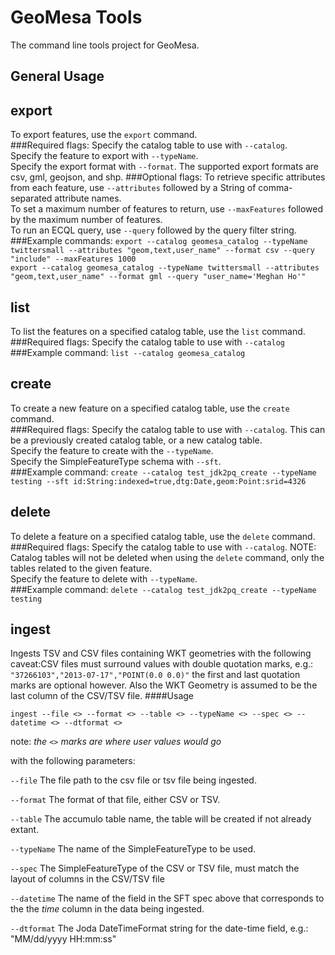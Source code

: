 # GeoMesa Tools

The command line tools project for GeoMesa.

## General Usage

## export
To export features, use the ```export``` command.  
###Required flags:
Specify the catalog table to use with ```--catalog```.  
Specify the feature to export with ```--typeName```.  
Specify the export format with ```--format```. The supported export formats are csv, gml, geojson, and shp.
###Optional flags:
To retrieve specific attributes from each feature, use ```--attributes``` followed by a String of comma-separated attribute names.  
To set a maximum number of features to return, use ```--maxFeatures``` followed by the maximum number of features.  
To run an ECQL query, use ```--query``` followed by the query filter string.  
###Example commands:
```export --catalog geomesa_catalog --typeName twittersmall --attributes "geom,text,user_name" --format csv --query "include" --maxFeatures 1000```  
```export --catalog geomesa_catalog --typeName twittersmall --attributes "geom,text,user_name" --format gml --query "user_name='Meghan Ho'"```
        
## list
To list the features on a specified catalog table, use the ```list``` command.  
###Required flags: 
Specify the catalog table to use with ```--catalog```
###Example command:
```list --catalog geomesa_catalog```

## create
To create a new feature on a specified catalog table, use the ```create``` command.  
###Required flags: 
Specify the catalog table to use with ```--catalog```. This can be a previously created catalog table, or a new catalog table.  
Specify the feature to create with the ```--typeName```.  
Specify the SimpleFeatureType schema with ```--sft```.  
###Example command:
```create --catalog test_jdk2pq_create --typeName testing --sft id:String:indexed=true,dtg:Date,geom:Point:srid=4326```
        
## delete
To delete a feature on a specified catalog table, use the ```delete``` command.  
###Required flags: 
Specify the catalog table to use with ```--catalog```. NOTE: Catalog tables will not be deleted when using the ```delete``` command, only the tables related to the given feature.  
Specify the feature to delete with ```--typeName```.  
###Example command:
```delete --catalog test_jdk2pq_create --typeName testing```
  
## ingest

Ingests TSV and CSV files containing WKT geometries with the following caveat:CSV files must surround values with double quotation marks, e.g.: `"37266103","2013-07-17","POINT(0.0 0.0)"` the first and last quotation marks are optional however. Also the WKT Geometry is assumed to be the last column of the CSV/TSV file.
####Usage
   
```ingest --file <> --format <> --table <> --typeName <> --spec <> --datetime <> --dtformat <>```

note: *the `<>` marks are where user values would go*

with the following parameters:
     
`--file` The file path to the csv file or tsv file being ingested.

`--format` The format of that file, either CSV or TSV.

`--table` The accumulo table name, the table will be created if not already extant.

`--typeName` The name of the SimpleFeatureType to be used.

`--spec` The SimpleFeatureType of the CSV or TSV file, must match the layout of columns in the CSV/TSV file

`--datetime` The name of the field in the SFT spec above that corresponds to the the *time* column in the data being ingested.

`--dtformat` The Joda DateTimeFormat string for the date-time field, e.g.: "MM/dd/yyyy HH:mm:ss"
